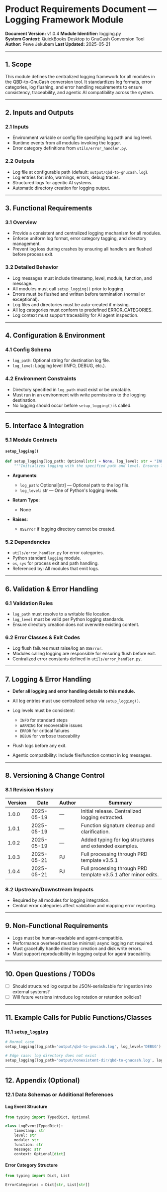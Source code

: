 # Product Requirements Document — Logging Framework Module  
**Document Version:** v1.0.4 
**Module Identifier:** logging.py  
**System Context:** QuickBooks Desktop to GnuCash Conversion Tool  
**Author:** Pewe Jekubam
**Last Updated:** 2025-05-21  

---

## 1. Scope  
This module defines the centralized logging framework for all modules in the QBD-to-GnuCash conversion tool. It standardizes log formats, error categories, log flushing, and error handling requirements to ensure consistency, traceability, and agentic AI compatibility across the system.

---

## 2. Inputs and Outputs  

### 2.1 Inputs  
- Environment variable or config file specifying log path and log level.  
- Runtime events from all modules invoking the logger.  
- Error category definitions from `utils/error_handler.py`.

### 2.2 Outputs  
- Log file at configurable path (default: `output/qbd-to-gnucash.log`).  
- Log entries for: info, warnings, errors, debug traces.  
- Structured logs for agentic AI systems.  
- Automatic directory creation for logging output.

---

## 3. Functional Requirements  

### 3.1 Overview  
- Provide a consistent and centralized logging mechanism for all modules.  
- Enforce uniform log format, error category tagging, and directory management.  
- Prevent log loss during crashes by ensuring all handlers are flushed before process exit.

### 3.2 Detailed Behavior  
- Log messages must include timestamp, level, module, function, and message.  
- All modules must call `setup_logging()` prior to logging.  
- Errors must be flushed and written before termination (normal or exceptional).  
- Log files and directories must be auto-created if missing.  
- All log categories must conform to predefined ERROR_CATEGORIES.  
- Log context must support traceability for AI agent inspection.

---

## 4. Configuration & Environment  

### 4.1 Config Schema  
- `log_path`: Optional string for destination log file.  
- `log_level`: Logging level (INFO, DEBUG, etc.).  

### 4.2 Environment Constraints  
- Directory specified in `log_path` must exist or be creatable.  
- Must run in an environment with write permissions to the logging destination.  
- No logging should occur before `setup_logging()` is called.

---

## 5. Interface & Integration  

### 5.1 Module Contracts  

#### `setup_logging()`  
```python
def setup_logging(log_path: Optional[str] = None, log_level: str = "INFO") -> None:
    """Initializes logging with the specified path and level. Ensures log directory exists and applies the standard format."""
```

- **Arguments**:  
  - `log_path`: Optional[str] — Optional path to the log file.  
  - `log_level`: str — One of Python's logging levels.  

- **Return Type**:  
  - None  

- **Raises**:  
  - `OSError` if logging directory cannot be created.  

### 5.2 Dependencies  
- `utils/error_handler.py` for error categories.  
- Python standard `logging` module.  
- `os`, `sys` for process exit and path handling.  
- Referenced by: All modules that emit logs.

---

## 6. Validation & Error Handling  

### 6.1 Validation Rules  
- `log_path` must resolve to a writable file location.  
- `log_level` must be valid per Python logging standards.  
- Ensure directory creation does not overwrite existing content.

### 6.2 Error Classes & Exit Codes  
- Log flush failures must raise/log an `OSError`.  
- Modules calling logging are responsible for ensuring flush before exit.  
- Centralized error constants defined in `utils/error_handler.py`.

---

## 7. Logging & Error Handling  

- **Defer all logging and error handling details to this module.**  
- All log entries must use centralized setup via `setup_logging()`.  
- Log levels must be consistent:  
  - `INFO` for standard steps  
  - `WARNING` for recoverable issues  
  - `ERROR` for critical failures  
  - `DEBUG` for verbose traceability  

- Flush logs before any exit.  
- Agentic compatibility: Include file/function context in log messages.

---

## 8. Versioning & Change Control  

### 8.1 Revision History  
| Version | Date       | Author | Summary                                               
|---------|------------|--------|--------------------------------------------------------
| 1.0.0   | 2025-05-19 | —      | Initial release. Centralized logging extracted.       
| 1.0.1   | 2025-05-19 | —      | Function signature cleanup and clarification.          
| 1.0.2   | 2025-05-19 | —      | Added typing for log structures and extended examples. 
| 1.0.3   | 2025-05-21 | PJ     | Full processing through PRD template v3.5.1             
| 1.0.4   | 2025-05-21 | PJ     | Full processing through PRD template v3.5.1 after minor edits.

### 8.2 Upstream/Downstream Impacts  
- Required by all modules for logging integration.  
- Central error categories affect validation and mapping error reporting.

---

## 9. Non-Functional Requirements  
- Logs must be human-readable and agent-compatible.  
- Performance overhead must be minimal; async logging not required.  
- Must gracefully handle directory creation and disk write errors.  
- Must support reproducibility in logging output for agent traceability.

---

## 10. Open Questions / TODOs  
- [ ] Should structured log output be JSON-serializable for ingestion into external systems?  
- [ ] Will future versions introduce log rotation or retention policies?

---

## 11. Example Calls for Public Functions/Classes  

### 11.1 `setup_logging`  
```python
# Normal case
setup_logging(log_path='output/qbd-to-gnucash.log', log_level='DEBUG')

# Edge case: log directory does not exist
setup_logging(log_path='output/nonexistent-dir/qbd-to-gnucash.log', log_level='INFO')
```

---

## 12. Appendix (Optional)

### 12.1 Data Schemas or Additional References  

#### Log Event Structure  
```python
from typing import TypedDict, Optional

class LogEvent(TypedDict):
    timestamp: str
    level: str
    module: str
    function: str
    message: str
    context: Optional[dict]
```

#### Error Category Structure  
```python
from typing import Dict, List

ErrorCategories = Dict[str, List[str]]
```
